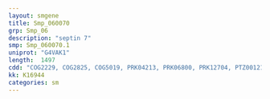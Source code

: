 ```yaml
---
layout: smgene
title: Smp_060070
grp: Smp_06
description: "septin 7"
smp: Smp_060070.1
uniprot: "G4VAK1"
length:  1497
cdd: "COG2229, COG2825, COG5019, PRK04213, PRK06800, PRK12704, PTZ00121, TIGR00993, cd01850, cd09916, cl01482, cl21455, cl21485, pfam00735, pfam03763, pfam03938, pfam05149, smart00935"
kk: K16944
categories: sm
---
```

